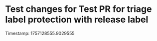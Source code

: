 # Test changes for Test PR for triage label protection with release label

Timestamp: 1757128555.9029555

